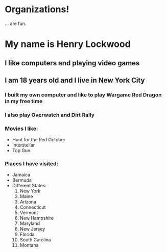 # Organizations!
... are fun.

# My name is Henry Lockwood

## I like computers and playing video games

## I am 18 years old and I live in New York City


### I built my own computer and like to play Wargame Red Dragon in my free time
### I also play Overwatch and Dirt Rally

### Movies I like:
* Hunt for the Red October
* Interstellar
* Top Gun

### Places I have visited:
* Jamaica
* Bermuda
* Different States:
	1. New York
	1. Maine
	1. Arizona
	1. Connecticut
	1. Vermont
	1. New Hampshire
	1. Maryland
	1. New Jersey
	1. Florida
	1. South Carolina
	1. Montana